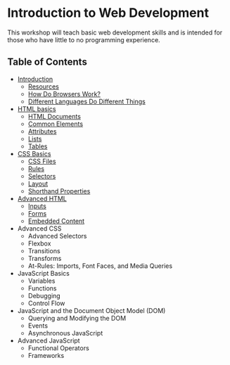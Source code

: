 # Introduction to Web Development

This workshop will teach basic web development skills and is intended for those who have little to no programming experience.

## Table of Contents

* [Introduction](https://github.com/mrnyby/iwd-workshop/blob/master/introduction.md)
  * [Resources](https://github.com/mrnyby/iwd-workshop/blob/master/introduction.md#resources)
  * [How Do Browsers Work?](https://github.com/mrnyby/iwd-workshop/blob/master/introduction.md#how-do-browsers-work)
  * [Different Languages Do Different Things](https://github.com/mrnyby/iwd-workshop/blob/master/introduction.md#different-languages-do-different-things)
* [HTML basics](https://github.com/mrnyby/iwd-workshop/blob/master/html-basics.md)
  * [HTML Documents](https://github.com/mrnyby/iwd-workshop/blob/master/html-basics.md#html-documents)
  * [Common Elements](https://github.com/mrnyby/iwd-workshop/blob/master/html-basics.md#common-elements)
  * [Attributes](https://github.com/mrnyby/iwd-workshop/blob/master/html-basics.md#attributes)
  * [Lists](https://github.com/mrnyby/iwd-workshop/blob/master/html-basics.md#lists)
  * [Tables](https://github.com/mrnyby/iwd-workshop/blob/master/html-basics.md#tables)
* [CSS Basics](https://github.com/mrnyby/iwd-workshop/blob/master/css-basics.md)
  * [CSS Files](https://github.com/mrnyby/iwd-workshop/blob/master/css-basics.md#css-files)
  * [Rules](https://github.com/mrnyby/iwd-workshop/blob/master/css-basics.md#rules)
  * [Selectors](https://github.com/mrnyby/iwd-workshop/blob/master/css-basics.md#selectors)
  * [Layout](https://github.com/mrnyby/iwd-workshop/blob/master/css-basics.md#layout)
  * [Shorthand Properties](https://github.com/mrnyby/iwd-workshop/blob/master/css-basics.md#shorthand-properties)
* [Advanced HTML](https://github.com/mrnyby/iwd-workshop/blob/master/advanced-html.md)
  * [Inputs](https://github.com/mrnyby/iwd-workshop/blob/master/advanced-html.md#inputs)
  * [Forms](https://github.com/mrnyby/iwd-workshop/blob/master/advanced-html.md#forms)
  * [Embedded Content](https://github.com/mrnyby/iwd-workshop/blob/master/advanced-html.md#embedded-content)
* Advanced CSS
  * Advanced Selectors
  * Flexbox
  * Transitions
  * Transforms
  * At-Rules: Imports, Font Faces, and Media Queries
* JavaScript Basics
  * Variables
  * Functions
  * Debugging
  * Control Flow
* JavaScript and the Document Object Model (DOM)
  * Querying and Modifying the DOM
  * Events
  * Asynchronous JavaScript
* Advanced JavaScript
  * Functional Operators
  * Frameworks

